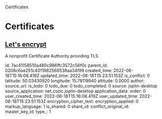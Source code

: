 Certificates

# Certificates

## [**Let's encrypt**](https://letsencrypt.org/)
A nonprofit Certificate Authority providing TLS

id: 7ac41158510a480c986ffc3572c56f0c
parent_id: 0208c6ae251c4011982568538aa34f99
created_time: 2022-06-18T15:16:08.419Z
updated_time: 2022-06-18T15:23:51.153Z
is_conflict: 0
latitude: 50.03430920
longitude: 15.78119940
altitude: 0.0000
author: 
source_url: 
is_todo: 0
todo_due: 0
todo_completed: 0
source: joplin-desktop
source_application: net.cozic.joplin-desktop
application_data: 
order: 0
user_created_time: 2022-06-18T15:16:08.419Z
user_updated_time: 2022-06-18T15:23:51.153Z
encryption_cipher_text: 
encryption_applied: 0
markup_language: 1
is_shared: 0
share_id: 
conflict_original_id: 
master_key_id: 
type_: 1